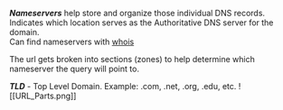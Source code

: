 
_**Nameservers**_ help store and organize those individual DNS records. Indicates which location serves as the Authoritative DNS server for the domain.  
Can find nameservers with [whois](whois.md)  
  
The url gets broken into sections (zones) to help determine which nameserver the query will point to.  
  
_**TLD**_ - Top Level Domain. Example: .com, .net, .org, .edu, etc. 
![[URL_Parts.png]]